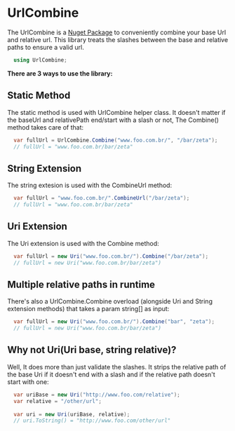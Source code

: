 # UrlCombine
The UrlCombine is a [Nuget Package](https://www.nuget.org/packages/UrlCombine) to conveniently combine your base Url and relative url.
This library treats the slashes between the base and relative paths to ensure a valid url.

``` csharp
  using UrlCombine;
```

**There are 3 ways to use the library:**

## Static Method
The static method is used with UrlCombine helper class.
It doesn't matter if the baseUrl and relativePath end/start with a slash or not, The Combine() method takes care of that:

``` csharp
  var fullUrl = UrlCombine.Combine("www.foo.com.br/", "/bar/zeta");
  // fullUrl = "www.foo.com.br/bar/zeta"
```

## String Extension
The string extesion is used with the CombineUrl method:

``` csharp
  var fullUrl = "www.foo.com.br/".CombineUrl("/bar/zeta");
  // fullUrl = "www.foo.com.br/bar/zeta"
```

## Uri Extension
The Uri extension is used with the Combine method:

``` csharp
  var fullUrl = new Uri("www.foo.com.br/").Combine("/bar/zeta");
  // fullUrl = new Uri("www.foo.com.br/bar/zeta")
```

## Multiple relative paths in runtime
There's also a UrlCombine.Combine overload (alongside Uri and String extension methods) that takes a param string[] as input:

``` csharp
  var fullUrl = new Uri("www.foo.com.br/").Combine("bar", "zeta");
  // fullUrl = new Uri("www.foo.com.br/bar/zeta")
```

## Why not Uri(Uri base, string relative)?
Well, It does more than just validate the slashes. It strips the relative path of the base Uri if it doesn't end with a slash and if the relative path doesn't start with one:
``` csharp
  var uriBase = new Uri("http://www.foo.com/relative");
  var relative = "/other/url";
  
  var uri = new Uri(uriBase, relative);
  // uri.ToString() = "http://www.foo.com/other/url"
```

